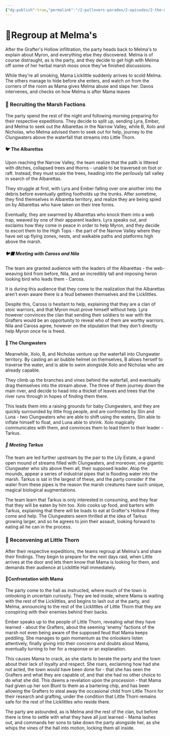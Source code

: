 ```yaml
---
{"dg-publish":true,"permalink":"/2-pullovers-paradox/2-episodes/2-the-marsh-way-convergence/sessions/session-12-the-pullovers-paradox/","created":"2025-09-23T19:12:26.252+02:00","updated":"2025-10-03T14:59:10.396+02:00"}
---
```



# 🌿Regroup at Melma's

After the Grafter's Hollow infiltration, the party heads back to Melma's to explain about Myron, and everything else they discovered. Melma is of course distraught, as is the party, and they decide to get high with Melma off some of her herbal marsh moss once they've finished discussions.

While they're all smoking, Mama Licklittle suddenly arrives to scold Melma. The others manage to hide before she enters, and watch on from the corners of the room as Mama gives Melma abuse and slaps her. Davos intervenes, and checks on how Melma is after Mama leaves
### 🤝 Recruiting the Marsh Factions

The party spend the rest of the night and following morning preparing for their respective expeditions. They decide to split up, sending Lyra, Ember, and Melma to seek out the Albarettas in the Narrow Valley, while B, Xolo and Nicholas, who Melma advised them to seek out for help, journey to the Clungwaters above the waterfall that streams into Little Thorn.
#### 🐦 The Albarettas

Upon reaching the Narrow Valley, the team realize that the path is littered with ditches, collapsed trees and thorns - unable to be traversed on foot or raft. Instead, they must scale the trees, heading into the perilously tall valley in search of the Albarettas.

They struggle at first, with Lyra and Ember falling over one another into the debris before eventually getting footholds up the trunks. After sometime, they find themselves in Albaretta territory, and realize they are being spied on by Albarettas who have taken on their tree forms.

Eventually, they are swarmed by Albarettas who knock them into a web trap, weaved by one of their apparent leaders. Lyra speaks out, and exclaims how they come in peace in order to help Myron, and they decide to escort them to the High Tops - the part of the Narrow Valley where they have set up flying zones, nests, and walkable paths and platforms high above the marsh.

##### 🐦‍⬛ Meeting with Caross and Nila

The team are granted audience with the leaders of the Albarettas - the web-weaving bird from before, Nila, and an incredibly tall and imposing heron looking bird who leads them - Caross.

It is during this audience that they come to the realization that the Albarettas aren't even aware there is a feud between themselves and the Licklittles. 

Despite this, Caross is hesitant to help, explaining that they are a clan of stoic warriors, and that Myron must prove himself without help. Lyra however convinces the clan that sending their soldiers to war with the Grafters would be an opportunity to reveal who of them are worthy warriors. Nila and Caross agree, however on the stipulation that they don't directly help Myron once he is freed.
#### 🐸 The Clungwaters

Meanwhile, Xolo, B, and Nicholas venture up the waterfall into Clungwater territory. By casting an air bubble helmet on themselves, B allows herself to traverse the water, and is able to swim alongside Xolo and Nicholas who are already capable.

They climb up the branches and vines behind the waterfall, and eventually drag themselves into the stream above. The three of them journey down the main river, and decide to head into a thicket of leaves and trees that the river runs through in hopes of finding them there.

This leads them into a raising grounds for baby Clungwaters, and they are quickly surrounded by little frog people, and are confronted by Slin and Luna - two Clungwaters who are able to shift using the waters, Slin able to inflate himself to float, and Luna able to shrink. Xolo magically communicates with them, and convinces them to lead them to their leader - Tarkus. 
##### 👑 Meeting Tarkus

The team are led further upstream by the pair to the Lily Estate, a grand open mound of streams filled with Clungwaters, and moreover, one gigantic Clungwater who sits above them all, their supposed leader. Atop the mounds, appear a series of industrial pipes that is flooding water into the marsh. Tarkus is sat in the largest of these, and the party consider if the water from these pipes is the reason the marsh creatures have such unique, magical biological augmentations.

The team learn that Tarkus is only interested in consuming, and they fear that they will be eaten by him too. Xolo cooks up food, and barters with Tarkus, explaining that there will be loads to eat at Grafter's Hollow if they come and help. The Clungwaters seem thrilled at the idea of Tarkus growing larger, and so he agrees to join their assault, looking forward to eating all he can in the process.
### 🌱 Reconvening at Little Thorn

After their respective expeditions, the teams regroup at Melma's and share their findings. They begin to prepare for the next days raid, when Little arrives at the door and lets them know that Mama is looking for them, and demands their audience at Licklittle Hall immediately. 
#### 🌳Confrontation with Mama

The party come to the hall as instructed, where much of the town is onlooking in uncertain curiosity. They are led inside, where Mama is waiting with the rest of the Licklittles, and begins to lash out at the party, and Melma, announcing to the rest of the Licklittles of Little Thorn that they are conspiring with their enemies behind their backs. 

Ember speaks up to the people of Little Thorn, revealing what they have learned - about the Grafters, about the seeming 'enemy' factions of the marsh not even being aware of the supposed feud that Mama keeps peddling. She manages to gain momentum as the onlookers listen attentively, finally giving into their concerns and doubts about Mama, eventually turning to her for a response or an explanation.

This causes Mama to crack, as she starts to berate the party and the town about their lack of loyalty and respect. She roars, exclaiming how had she not acted, the town would have been done for - that she has seen the Grafters and what they are capable of, and that she had no other choice to do what she did. This dawns a revelation upon the procession - that Mama had given up her son Blunt to them as a bartering chip, and has been allowing the Grafters to steal away the occasional child from Little Thorn for their research and grafting, under the condition that Little Thorn remains safe for the rest of the Licklittles who reside there.

The party are astounded, as is Melma and the rest of the clan, but before there is time to settle with what they have all just learned - Mama lashes out, and commands her sons to take down the party alongside her, as she whips the vines of the hall into motion, locking them all inside.

